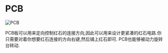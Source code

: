 # PCB

![PCB](block:betterwithaddons:pcb_block@0)

PCB板可以用来定向控制红石的连接方向,因此可以用来设计更紧凑的红石电路.你只需要对着你想要红石连接的方向右键,然后铺上红石即可.
PCB也能够被动力旋转台转动.